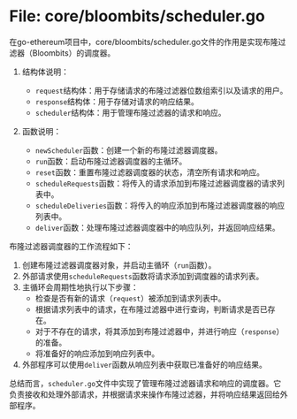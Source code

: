 # File: core/bloombits/scheduler.go

在go-ethereum项目中，core/bloombits/scheduler.go文件的作用是实现布隆过滤器（Bloombits）的调度器。

1. 结构体说明：
   - `request`结构体：用于存储请求的布隆过滤器位数组索引以及请求的用户。
   - `response`结构体：用于存储对请求的响应结果。
   - `scheduler`结构体：用于管理布隆过滤器的请求和响应。

2. 函数说明：
   - `newScheduler`函数：创建一个新的布隆过滤器调度器。
   - `run`函数：启动布隆过滤器调度器的主循环。
   - `reset`函数：重置布隆过滤器调度器的状态，清空所有请求和响应。
   - `scheduleRequests`函数：将传入的请求添加到布隆过滤器调度器的请求列表中。
   - `scheduleDeliveries`函数：将传入的响应添加到布隆过滤器调度器的响应列表中。
   - `deliver`函数：处理布隆过滤器调度器中的响应队列，并返回响应结果。

布隆过滤器调度器的工作流程如下：
1. 创建布隆过滤器调度器对象，并启动主循环（`run`函数）。
2. 外部请求使用`scheduleRequests`函数将请求添加到调度器的请求列表。
3. 主循环会周期性地执行以下步骤：
   - 检查是否有新的请求（`request`）被添加到请求列表中。
   - 根据请求列表中的请求，在布隆过滤器中进行查询，判断请求是否已存在。
   - 对于不存在的请求，将其添加到布隆过滤器中，并进行响应（`response`）的准备。
   - 将准备好的响应添加到响应列表中。
4. 外部程序可以使用`deliver`函数从响应列表中获取已准备好的响应结果。

总结而言，`scheduler.go`文件中实现了管理布隆过滤器请求和响应的调度器。它负责接收和处理外部请求，并根据请求来操作布隆过滤器，并将响应结果返回给外部程序。

